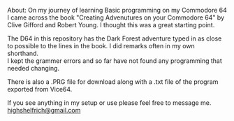 About:  On my journey of learning Basic programming on my Commodore 64 I came
across the book "Creating Advenutures on your Commodore 64" by Clive Gifford
and Robert Young.  I thought this was a great starting point.

The D64 in this repository has the Dark Forest adventure typed in as close to possible to the lines in the book.  I did remarks often in my own shorthand.  
I kept the grammer errors and so far have not found any programming that needed changing.

There is also a .PRG file for download along with a .txt file of the program exported
from Vice64.

If you see anything in my setup or use please feel free to message me.
highshelfrich@gmail.com
